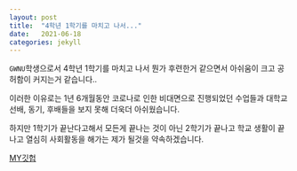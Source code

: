 ```yaml
---
layout: post
title:  "4학년 1학기를 마치고 나서..."
date:   2021-06-18
categories: jekyll
---
```

`GWNU`학생으로서 4학년 1학기를 마치고 나서 뭔가 후련한거 같으면서 아쉬움이 크고 공허함이 커지는거 같습니다..

이러한 이유로는 1년 6개월동안 코로나로 인한 비대면으로 진행되었던 수업들과 대학교 선배, 동기, 후배들을 보지 못해 더욱더 아쉬웠습니다.

하지만 1학기가 끝난다고해서 모든게 끝나는 것이 아닌 2학기가 끝나고 학교 생활이 끝나고 열심히 사회활동을 해가는 제가 될것을 약속하겠습니다.

[MY깃헙](https://www.github.com/BlackHamer07/)
